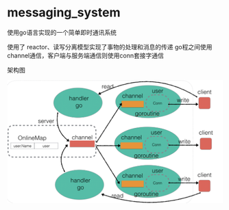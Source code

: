 # messaging_system


使用go语言实现的一个简单即时通讯系统

使用了 reactor、读写分离模型实现了事物的处理和消息的传递
go程之间使用channel通信，客户端与服务端通信则使用conn套接字通信

架构图

![image](https://github.com/sanshenshaonian/messaging_system/blob/master/pic/36b7109e0ccfcedcb5026e841c44319.png)
